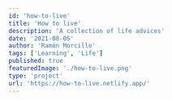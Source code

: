 ```yaml
---
id: 'how-to-live'
title: 'How to live'
description: 'A collection of life advices'
date: '2021-08-05'
author: 'Ramón Morcillo'
tags: ['Learning', 'Life']
published: true
featuredImage: './how-to-live.png'
type: 'project'
url: 'https://how-to-live.netlify.app/'
---
```

